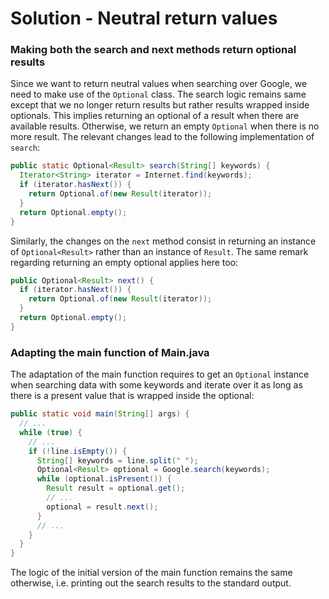 # Solution - Neutral return values

### Making both the search and next methods return optional results

Since we want to return neutral values when searching over Google, we need to make use of the `Optional` class. The search logic remains same except that we no longer return results but rather results wrapped inside optionals. This implies returning an optional of a result when there are available results. Otherwise, we return an empty `Optional` when there is no more result. The relevant changes lead to the following implementation of `search`:

```java
public static Optional<Result> search(String[] keywords) {
  Iterator<String> iterator = Internet.find(keywords);
  if (iterator.hasNext()) {
    return Optional.of(new Result(iterator));
  }
  return Optional.empty();
}
```

Similarly, the changes on the `next` method consist in returning an instance of `Optional<Result>` rather than an instance of `Result`. The same remark regarding returning an empty optional applies here too:

```java
public Optional<Result> next() {
  if (iterator.hasNext()) {
    return Optional.of(new Result(iterator));
  }
  return Optional.empty();
}
```

### Adapting the main function of Main.java

The adaptation of the main function requires to get an `Optional` instance when searching data with some keywords and iterate over it as long as there is a present value that is wrapped inside the optional:

```java
public static void main(String[] args) {
  // ...
  while (true) {
    // ...
    if (!line.isEmpty()) {
      String[] keywords = line.split(" ");
      Optional<Result> optional = Google.search(keywords);
      while (optional.isPresent()) {
        Result result = optional.get();
        // ...
        optional = result.next();
      }
      // ...
    }
  }
}
```

The logic of the initial version of the main function remains the same otherwise, i.e. printing out the search results to the standard output.
